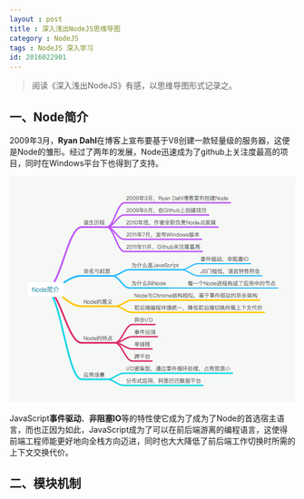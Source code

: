 ```yaml
---
layout : post
title : 深入浅出NodeJS思维导图
category : NodeJS
tags : NodeJS 深入学习
id: 2016022901
---
```


> 阅读《深入浅出NodeJS》有感，以思维导图形式记录之。

## 一、Node简介

2009年3月，**Ryan Dahl**在博客上宣布要基于V8创建一款轻量级的服务器，这便是Node的雏形。经过了两年的发展，Node迅速成为了github上关注度最高的项目，同时在Windows平台下也得到了支持。

<a href='https://raw.githubusercontent.com/boxizen/boxizen.github.io/master/img/posts/nodeJs/intro.png' target='_blank'><img src="https://raw.githubusercontent.com/boxizen/boxizen.github.io/master/img/posts/nodeJs/intro.png" alt="node简介" /></a>

JavaScript**事件驱动**、**非阻塞IO**等的特性使它成为了成为了Node的首选宿主语言，而也正因为如此，JavaScript成为了可以在前后端游离的编程语言，这使得前端工程师能更好地向全栈方向迈进，同时也大大降低了前后端工作切换时所需的上下文交换代价。


## 二、模块机制

